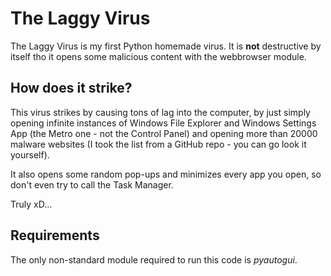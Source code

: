 # The Laggy Virus
The Laggy Virus is my first Python homemade virus. It is **not** destructive by itself tho it opens some malicious content with the webbrowser module.

## How does it strike?
This virus strikes by causing tons of lag into the computer, by just simply opening infinite instances of Windows File Explorer and Windows Settings App (the Metro one - not the Control Panel) and opening more than 20000 malware websites (I took the list from a GitHub repo - you can go look it yourself).

It also opens some random pop-ups and minimizes every app you open, so don't even try to call the Task Manager.

Truly xD...

## Requirements
The only non-standard module required to run this code is *pyautogui*.